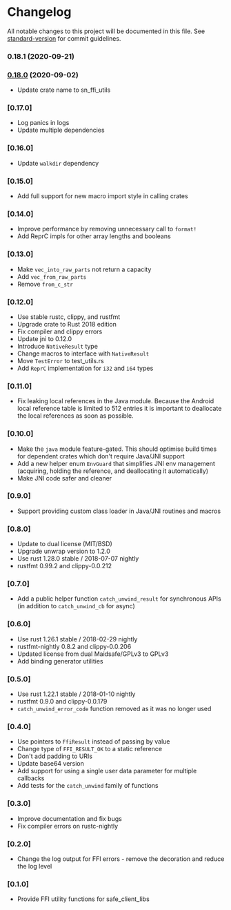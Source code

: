 # Changelog

All notable changes to this project will be documented in this file. See [standard-version](https://github.com/conventional-changelog/standard-version) for commit guidelines.

### 0.18.1 (2020-09-21)

### [0.18.0](https://github.com/maidsafe/sn_ffi_utils/compare/0.17.0...0.18.0) (2020-09-02)
* Update crate name to sn_ffi_utils

### [0.17.0]
* Log panics in logs
* Update multiple dependencies

### [0.16.0]
* Update `walkdir` dependency

### [0.15.0]
* Add full support for new macro import style in calling crates

### [0.14.0]
* Improve performance by removing unnecessary call to `format!`
* Add ReprC impls for other array lengths and booleans

### [0.13.0]
* Make `vec_into_raw_parts` not return a capacity
* Add `vec_from_raw_parts`
* Remove `from_c_str`

### [0.12.0]
* Use stable rustc, clippy, and rustfmt
* Upgrade crate to Rust 2018 edition
* Fix compiler and clippy errors
* Update jni to 0.12.0
* Introduce `NativeResult` type
* Change macros to interface with `NativeResult`
* Move `TestError` to test_utils.rs
* Add `ReprC` implementation for `i32` and `i64` types

### [0.11.0]
* Fix leaking local references in the Java module. Because the Android local reference table is limited to 512
  entries it is important to deallocate the local references as soon as possible.

### [0.10.0]
* Make the `java` module feature-gated. This should optimise build times for dependent crates which don't require Java/JNI support
* Add a new helper enum `EnvGuard` that simplifies JNI env management (acquiring, holding the reference, and deallocating it automatically)
* Make JNI code safer and cleaner

### [0.9.0]
* Support providing custom class loader in Java/JNI routines and macros

### [0.8.0]
* Update to dual license (MIT/BSD)
* Upgrade unwrap version to 1.2.0
* Use rust 1.28.0 stable / 2018-07-07 nightly
* rustfmt 0.99.2 and clippy-0.0.212

### [0.7.0]
* Add a public helper function `catch_unwind_result` for synchronous APIs (in addition to `catch_unwind_cb` for async)

### [0.6.0]
* Use rust 1.26.1 stable / 2018-02-29 nightly
* rustfmt-nightly 0.8.2 and clippy-0.0.206
* Updated license from dual Maidsafe/GPLv3 to GPLv3
* Add binding generator utilities

### [0.5.0]
* Use rust 1.22.1 stable / 2018-01-10 nightly
* rustfmt 0.9.0 and clippy-0.0.179
* `catch_unwind_error_code` function removed as it was no longer used

### [0.4.0]
* Use pointers to `FfiResult` instead of passing by value
* Change type of `FFI_RESULT_OK` to a static reference
* Don't add padding to URIs
* Update base64 version
* Add support for using a single user data parameter for multiple callbacks
* Add tests for the `catch_unwind` family of functions

### [0.3.0]
* Improve documentation and fix bugs
* Fix compiler errors on rustc-nightly

### [0.2.0]
* Change the log output for FFI errors - remove the decoration and reduce the log level

### [0.1.0]
* Provide FFI utility functions for safe_client_libs
